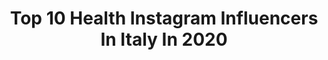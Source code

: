 ---
title: Top 10 Health Instagram Influencers In Italy In 2020
description: >-
  Find top health Instagram influencers in Italy in 2020. Most popular hashtags: #iorestoacasa #stayhome #model #style.
platform: Instagram
profiles:
  - username: "anej_sosic"
    fullname: >-
      Anej Sosic
    location: "Italy"
    followers: 44446
    engagement: 766
    commentsToLikes: 0.116799
    id: ck6ufp29jyboh0j71ap3j3rvu
    verified: false
    hashtags: "#venice, #pose, #repost, #comingsoon"
  - username: "remalda"
    fullname: >-
      Travel/Fashion/motherhood🇦🇱🇮🇹
    location: "Italy"
    followers: 11201
    engagement: 954
    commentsToLikes: 0.149894
    id: ck5zmzotkni710i1426xyuqcp
    verified: false
    hashtags: "#winteroutfits, #thinkingpositive, #cutemixedgirls, #lisbonportugal"
  - username: "kilianlenox"
    fullname: >-
      KiLiaN LeNoX
    location: "Italy"
    followers: 5243
    engagement: 1691
    commentsToLikes: 0.034899
    id: ck8ta70sxqosb0j785547l56p
    verified: false
    hashtags: "#pride, #muscle, #milancity, #loveyourself"
  - username: "julia_bel_la"
    fullname: >-
      Girl in glasses👓🔥🔥🔥
    location: "Italy"
    followers: 60597
    engagement: 450
    commentsToLikes: 0.034085
    id: ck6uhkd849mi00j7106iu8l7k
    verified: false
    hashtags: "#modelstravel, #glass, #travelblog, #taormina"
  - username: "azzurrapiccardi"
    fullname: >-
      Azzurra Piccardi Photographer
    location: "Italy"
    followers: 30408
    engagement: 204
    commentsToLikes: 0.078646
    id: ck5bx8u0kn8cy0i11d84cg2fm
    verified: false
    hashtags: "#mettiamoloallaporta, #accademiadifotografia, #fashionimagery, #weareallinthistoghether"
  - username: "anastasiaferla"
    fullname: >-
      Aɴαѕтαѕια Ŧ.
    location: "Italy"
    followers: 19589
    engagement: 632
    commentsToLikes: 0.036351
    id: ck15sxkdxfb8i0i199uyko5w8
    verified: false
    hashtags: "#mozzarelline, #lovepizza, #tiffanynecklace, #whowhatwear"
  - username: "vivi.marcucci"
    fullname: >-
      vivi marcucci
    location: "Italy"
    followers: 101925
    engagement: 1868
    commentsToLikes: 0.011664
    id: ck138zergirms0i196eveiaz5
    verified: false
    hashtags: "#adv, #keepitvigorsol, #lottorunner, #vigorsol"
  - username: "eylmbc"
    fullname: >-
      Eylem Abacı
    location: "Italy"
    followers: 158587
    engagement: 169
    commentsToLikes: 0.180634
    id: ck0u9o1p0abgw0i19ghjtaxcb
    verified: false
    hashtags: "#mood, #coffee, #brownies, #tarif"
  - username: "rosybelleofficial"
    fullname: >-
      𝓡𝓸𝓼𝔂 𝓑𝓮𝓵𝓵𝓮 🥀
    location: "Italy"
    followers: 15352
    engagement: 901
    commentsToLikes: 0.028008
    id: ck6tvp7k4nhik0j719d6xxoyh
    verified: false
    hashtags: "#instagram, #blonde, #october, #film"
  - username: "_valentinagalassi"
    fullname: >-
      
    location: "Italy"
    followers: 31908
    engagement: 352
    commentsToLikes: 0.031524
    id: ck5choiw1r60z0i11snlj9ig6
    verified: false
    hashtags: "#ilingerielab, #ilabday, #ilabgirls"
---